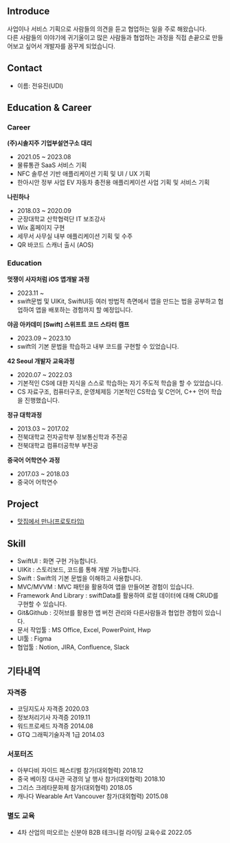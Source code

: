 ## Introduce
사업이나 서비스 기획으로 사람들의 의견을 듣고 협업하는 일을 주로 해왔습니다.</br>
다른 사람들의 이야기에 귀기울이고 많은 사람들과 협업하는 과정을 직접 손끝으로 만들어보고 싶어서 개발자를 꿈꾸게 되었습니다.</br>

## Contact
- 이름: 전유진(UDI)

## Education & Career

### Career
__(주)시솔지주 기업부설연구소 대리__
- 2021.05 ~ 2023.08
- 물류통관 SaaS 서비스 기획
- NFC 솔루션 기반 애플리케이션 기획 및 UI / UX 기획
- 한아시안 정부 사업 EV 자동차 충전용 애플리케이션 사업 기획 및 서비스 기획

__나린하나__
- 2018.03 ~ 2020.09
- 군장대학교 산학협력단 IT 보조강사
- Wix 홈페이지 구현
- 세무서 사무실 내부 애플리케이션 기획 및 수주
- QR 바코드 스캐너 출시 (AOS)

### Education
__멋쟁이 사자처럼  iOS 앱개발 과정__
- 2023.11 ~
- swift문법 및 UIKit, SwiftUI등 여러 방법적 측면에서 앱을 만드는 법을 공부하고 협업하여 앱을 배포하는 경험까지 할 예정입니다.

__야곰 아카데미 [Swift] 스위프트 코드 스타터 캠프__
- 2023.09 ~ 2023.10
- swift의 기본 문법을 학습하고 내부 코드를 구현할 수 있었습니다.

__42 Seoul 개발자 교육과정__
- 2020.07 ~ 2022.03
- 기본적인 CS에 대한 지식을 스스로 학습하는 자기 주도적 학습을 할 수 있었습니다.
- CS 자료구조, 컴퓨터구조, 운영체제등 기본적인 CS학습 및 C언어, C++ 언어 학습을 진행했습니다.

__정규 대학과정__
- 2013.03 ~ 2017.02
- 전북대학교 전자공학부 정보통신학과 주전공
- 전북대학교 컴퓨터공학부 부전공

__중국어 어학연수 과정__
- 2017.03 ~ 2018.03
- 중국어 어학연수


## Project
- [맛집에서 만나(프로토타입)](https://github.com/APP-iOS4/UIKit-Prototype-LAB2)


##  Skill
- SwiftUI : 화면 구현 가능합니다.
- UIKit : 스토리보드, 코드를 통해 개발 가능합니다.
- Swift : Swift의 기본 문법을 이해하고 사용합니다.
- MVC/MVVM : MVC 패턴을 활용하여 앱을 만들어본 경험이 있습니다.
- Framework And Library : swiftData를 활용하여 로컬 데이터에 대해 CRUD를 구현할 수 있습니다.
- Git&Github : 깃허브를 활용한 앱 버전 관리와 다른사람들과 협업한 경험이 있습니다.
- 문서 작업툴 : MS Office, Excel, PowerPoint, Hwp
- UI툴 : Figma
- 협업툴 : Notion, JIRA, Confluence, Slack

## 기타내역
### 자격증
- 코딩지도사 자격증 2020.03
- 정보처리기사 자격증 2019.11
- 워드프로세드 자격증 2014.08
- GTQ 그래픽기술자격 1급 2014.03

### 서포터즈
- 아부다비 자이드 페스티벌 참가(대외협력) 2018.12
- 중국 베이징 대사관 국경의 날 행사 참가(대외협력) 2018.10
- 그리스 크레타문화제 참가(대외협력) 2018.05
- 캐나다 Wearable Art Vancouver 참가(대외협력) 2015.08

### 별도 교육
- 4차 산업의 떠오르는 신분야 B2B 테크니컬 라이팅 교육수료 2022.05
